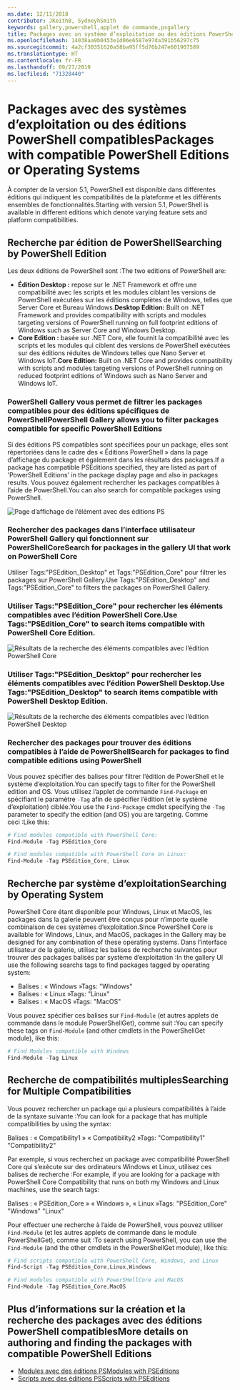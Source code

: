 ```yaml
---
ms.date: 12/11/2018
contributor: JKeithB, SydneyhSmith
keywords: gallery,powershell,applet de commande,psgallery
title: Packages avec un système d’exploitation ou des éditions PowerShell compatibles
ms.openlocfilehash: 14038aa9b0453e1d06e6587e97da391b56297c75
ms.sourcegitcommit: 4a2cf30351620a58ba95ff5d76b247e601907589
ms.translationtype: HT
ms.contentlocale: fr-FR
ms.lasthandoff: 09/27/2019
ms.locfileid: "71328440"
---
```

# <a name="packages-with-compatible-powershell-editions-or-operating-systems"></a><span data-ttu-id="29678-103">Packages avec des systèmes d’exploitation ou des éditions PowerShell compatibles</span><span class="sxs-lookup"><span data-stu-id="29678-103">Packages with compatible PowerShell Editions or Operating Systems</span></span>

<span data-ttu-id="29678-104">À compter de la version 5.1, PowerShell est disponible dans différentes éditions qui indiquent les compatibilités de la plateforme et les différents ensembles de fonctionnalités.</span><span class="sxs-lookup"><span data-stu-id="29678-104">Starting with version 5.1, PowerShell is available in different editions which denote varying feature sets and platform compatibilities.</span></span>

## <a name="searching-by-powershell-edition"></a><span data-ttu-id="29678-105">Recherche par édition de PowerShell</span><span class="sxs-lookup"><span data-stu-id="29678-105">Searching by PowerShell Edition</span></span>

<span data-ttu-id="29678-106">Les deux éditions de PowerShell sont :</span><span class="sxs-lookup"><span data-stu-id="29678-106">The two editions of PowerShell are:</span></span>
- <span data-ttu-id="29678-107">**Édition Desktop :** repose sur le .NET Framework et offre une compatibilité avec les scripts et les modules ciblant les versions de PowerShell exécutées sur les éditions complètes de Windows, telles que Server Core et Bureau Windows.</span><span class="sxs-lookup"><span data-stu-id="29678-107">**Desktop Edition:** Built on .NET Framework and provides compatibility with scripts and modules targeting versions of PowerShell running on full footprint editions of Windows such as Server Core and Windows Desktop.</span></span>
- <span data-ttu-id="29678-108">**Core Edition :** basée sur .NET Core, elle fournit la compatibilité avec les scripts et les modules qui ciblent des versions de PowerShell exécutées sur des éditions réduites de Windows telles que Nano Server et Windows IoT.</span><span class="sxs-lookup"><span data-stu-id="29678-108">**Core Edition:** Built on .NET Core and provides compatibility with scripts and modules targeting versions of PowerShell running on reduced footprint editions of Windows such as Nano Server and Windows IoT.</span></span>

### <a name="powershell-gallery-allows-you-to-filter-packages-compatible-for-specific-powershell-editions"></a><span data-ttu-id="29678-109">PowerShell Gallery vous permet de filtrer les packages compatibles pour des éditions spécifiques de PowerShell</span><span class="sxs-lookup"><span data-stu-id="29678-109">PowerShell Gallery allows you to filter packages compatible for specific PowerShell Editions</span></span>

<span data-ttu-id="29678-110">Si des éditions PS compatibles sont spécifiées pour un package, elles sont répertoriées dans le cadre des « Éditions PowerShell » dans la page d’affichage du package et également dans les résultats des packages.</span><span class="sxs-lookup"><span data-stu-id="29678-110">If a package has compatible PSEditions specified, they are listed as part of 'PowerShell Editions' in the package display page and also in packages results.</span></span>
<span data-ttu-id="29678-111">Vous pouvez également rechercher les packages compatibles à l’aide de PowerShell.</span><span class="sxs-lookup"><span data-stu-id="29678-111">You can also search for compatible packages using PowerShell.</span></span>

![Page d’affichage de l’élément avec des éditions PS](../../Images/packagedisplaypagewithpseditions.PNG)

### <a name="search-for-packages-in-the-gallery-ui-that-work-on-powershell-core"></a><span data-ttu-id="29678-113">Rechercher des packages dans l’interface utilisateur PowerShell Gallery qui fonctionnent sur PowerShellCore</span><span class="sxs-lookup"><span data-stu-id="29678-113">Search for packages in the gallery UI that work on PowerShell Core</span></span>

<span data-ttu-id="29678-114">Utiliser Tags:"PSEdition_Desktop" et Tags:"PSEdition_Core" pour filtrer les packages sur PowerShell Gallery.</span><span class="sxs-lookup"><span data-stu-id="29678-114">Use Tags:"PSEdition_Desktop" and Tags:"PSEdition_Core" to filters the packages on PowerShell Gallery.</span></span>

### <a name="use-tagspsedition_core-to-search-items-compatible-with-powershell-core-edition"></a><span data-ttu-id="29678-115">Utiliser Tags:"PSEdition_Core" pour rechercher les éléments compatibles avec l’édition PowerShell Core.</span><span class="sxs-lookup"><span data-stu-id="29678-115">Use Tags:"PSEdition_Core" to search items compatible with PowerShell Core Edition.</span></span>

![Résultats de la recherche des éléments compatibles avec l’édition PowerShell Core](../../Images/searchresultswithpseditions.PNG)

### <a name="use-tagspsedition_desktop-to-search-items-compatible-with-powershell-desktop-edition"></a><span data-ttu-id="29678-117">Utiliser Tags:"PSEdition_Desktop" pour rechercher les éléments compatibles avec l’édition PowerShell Desktop.</span><span class="sxs-lookup"><span data-stu-id="29678-117">Use Tags:"PSEdition_Desktop" to search items compatible with PowerShell Desktop Edition.</span></span>

![Résultats de la recherche des éléments compatibles avec l’édition PowerShell Desktop](../../Images/searchresultswithpseditionsdesktop.PNG)

### <a name="search-for-packages-to-find-compatible-editions-using-powershell"></a><span data-ttu-id="29678-119">Rechercher des packages pour trouver des éditions compatibles à l’aide de PowerShell</span><span class="sxs-lookup"><span data-stu-id="29678-119">Search for packages to find compatible editions using PowerShell</span></span>
<span data-ttu-id="29678-120">Vous pouvez spécifier des balises pour filtrer l’édition de PowerShell et le système d’exploitation.</span><span class="sxs-lookup"><span data-stu-id="29678-120">You can specify tags to filter for the PowerShell edition and OS.</span></span>
<span data-ttu-id="29678-121">Vous utilisez l’applet de commande `Find-Package` en spécifiant le paramètre `-Tag` afin de spécifier l’édition (et le système d’exploitation) ciblée.</span><span class="sxs-lookup"><span data-stu-id="29678-121">You use the `Find-Package` cmdlet specifying the `-Tag` parameter to specify the edition (and OS) you are targeting.</span></span>
<span data-ttu-id="29678-122">Comme ceci :</span><span class="sxs-lookup"><span data-stu-id="29678-122">Like this:</span></span>

```powershell
# Find modules compatible with PowerShell Core:
Find-Module -Tag PSEdition_Core

# Find modules compatible with PowerShell Core on Linux:
Find-Module -Tag PSEdition_Core, Linux
```

## <a name="searching-by-operating-system"></a><span data-ttu-id="29678-123">Recherche par système d’exploitation</span><span class="sxs-lookup"><span data-stu-id="29678-123">Searching by Operating System</span></span>

<span data-ttu-id="29678-124">PowerShell Core étant disponible pour Windows, Linux et MacOS, les packages dans la galerie peuvent être conçus pour n’importe quelle combinaison de ces systèmes d’exploitation.</span><span class="sxs-lookup"><span data-stu-id="29678-124">Since PowerShell Core is available for Windows, Linux, and MacOS, packages in the Gallery may be designed for any combination of these operating systems.</span></span> <span data-ttu-id="29678-125">Dans l’interface utilisateur de la galerie, utilisez les balises de recherche suivantes pour trouver des packages balisés par système d’exploitation :</span><span class="sxs-lookup"><span data-stu-id="29678-125">In the gallery UI use the following searchs tags to find packages tagged by operating system:</span></span>

- <span data-ttu-id="29678-126">Balises : « Windows »</span><span class="sxs-lookup"><span data-stu-id="29678-126">Tags: "Windows"</span></span>
- <span data-ttu-id="29678-127">Balises : « Linux »</span><span class="sxs-lookup"><span data-stu-id="29678-127">Tags: "Linux"</span></span>
- <span data-ttu-id="29678-128">Balises : « MacOS »</span><span class="sxs-lookup"><span data-stu-id="29678-128">Tags: "MacOS"</span></span>

<span data-ttu-id="29678-129">Vous pouvez spécifier ces balises sur `Find-Module` (et autres applets de commande dans le module PowerShellGet), comme suit :</span><span class="sxs-lookup"><span data-stu-id="29678-129">You can specify these tags on `Find-Module` (and other cmdlets in the PowerShellGet module), like this:</span></span>

```powershell
# Find Modules compatible with Windows
Find-Module -Tag Linux
```

## <a name="searching-for-multiple-compatibilities"></a><span data-ttu-id="29678-130">Recherche de compatibilités multiples</span><span class="sxs-lookup"><span data-stu-id="29678-130">Searching for Multiple Compatibilities</span></span>

<span data-ttu-id="29678-131">Vous pouvez rechercher un package qui a plusieurs compatibilités à l’aide de la syntaxe suivante :</span><span class="sxs-lookup"><span data-stu-id="29678-131">You can look for a package that has multiple compatibilities by using the syntax:</span></span>

<span data-ttu-id="29678-132">Balises : « Compatibility1 » « Compatibility2 »</span><span class="sxs-lookup"><span data-stu-id="29678-132">Tags: "Compatibility1" "Compatibility2"</span></span>

<span data-ttu-id="29678-133">Par exemple, si vous recherchez un package avec compatibilité PowerShell Core qui s’exécute sur des ordinateurs Windows et Linux, utilisez ces balises de recherche :</span><span class="sxs-lookup"><span data-stu-id="29678-133">For example, if you are looking for a package with PowerShell Core Compatibility that runs on both my Windows and Linux machines, use the search tags:</span></span>

<span data-ttu-id="29678-134">Balises : « PSEdition_Core » « Windows », « Linux »</span><span class="sxs-lookup"><span data-stu-id="29678-134">Tags: "PSEdition_Core" "Windows" "Linux"</span></span>

<span data-ttu-id="29678-135">Pour effectuer une recherche à l’aide de PowerShell, vous pouvez utiliser `Find-Module` (et les autres applets de commande dans le module PowerShellGet), comme suit :</span><span class="sxs-lookup"><span data-stu-id="29678-135">To search using PowerShell, you can use the `Find-Module` (and the other cmdlets in the PowerShellGet module), like this:</span></span>

```powershell
# Find scripts compatible with PowerShell Core, Windows, and Linux
Find-Script -Tag PSEdition_Core,Linux,Windows

# Find modules compatible with PowerSHellCore and MacOS
Find-Module -Tag PSEdition_Core,MacOS
```

## <a name="more-details-on-authoring-and-finding-the-packages-with-compatible-powershell-editions"></a><span data-ttu-id="29678-136">Plus d’informations sur la création et la recherche des packages avec des éditions PowerShell compatibles</span><span class="sxs-lookup"><span data-stu-id="29678-136">More details on authoring and finding the packages with compatible PowerShell Editions</span></span>

- [<span data-ttu-id="29678-137">Modules avec des éditions PS</span><span class="sxs-lookup"><span data-stu-id="29678-137">Modules with PSEditions</span></span>](../../concepts/module-psedition-support.md)
- [<span data-ttu-id="29678-138">Scripts avec des éditions PS</span><span class="sxs-lookup"><span data-stu-id="29678-138">Scripts with PSEditions</span></span>](../../concepts/script-psedition-support.md)
